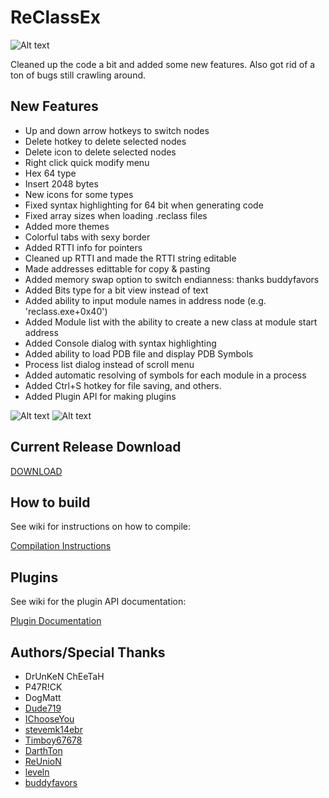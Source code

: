 # ReClassEx

![Alt text](https://i.gyazo.com/485c87c45a4eae9af08d5412c5844be3.png "ReClass")

Cleaned up the code a bit and added some new features. Also got rid of a ton of bugs still crawling around.

## New Features
- Up and down arrow hotkeys to switch nodes
- Delete hotkey to delete selected nodes
- Delete icon to delete selected nodes
- Right click quick modify menu
- Hex 64 type
- Insert 2048 bytes
- New icons for some types
- Fixed syntax highlighting for 64 bit when generating code
- Fixed array sizes when loading .reclass files
- Added more themes
- Colorful tabs with sexy border
- Added RTTI info for pointers
- Cleaned up RTTI and made the RTTI string editable
- Made addresses edittable for copy & pasting
- Added memory swap option to switch endianness: thanks buddyfavors
- Added Bits type for a bit view instead of text
- Added ability to input module names in address node (e.g. 'reclass.exe+0x40')
- Added Module list with the ability to create a new class at module start address
- Added Console dialog with syntax highlighting
- Added ability to load PDB file and display PDB Symbols
- Process list dialog instead of scroll menu
- Added automatic resolving of symbols for each module in a process
- Added Ctrl+S hotkey for file saving, and others.
- Added Plugin API for making plugins

![Alt text](http://i.imgur.com/W6ytfG6.png "Automatic symbol resolving")
![Alt text](http://i.imgur.com/hBNyEFG.png "ReClass")

## Current Release Download

[DOWNLOAD](https://github.com/dude719/Reclass-2016/releases)

## How to build

See wiki for instructions on how to compile:

[Compilation Instructions](https://github.com/dude719/Reclass-2016/wiki/Compiling-ReClass-2016)

## Plugins

See wiki for the plugin API documentation:

[Plugin Documentation](https://github.com/dude719/Reclass-2016/wiki/Creating-ReClass-plugins)

## Authors/Special Thanks
- DrUnKeN ChEeTaH
- P47R!CK
- DogMatt
- [Dude719](https://github.com/dude719)
- [IChooseYou](https://github.com/IChooseYou)
- [stevemk14ebr](https://github.com/stevemk14ebr)
- [Timboy67678](https://github.com/Timboy67678)
- [DarthTon](https://github.com/DarthTon)
- [ReUnioN](https://github.com/ReUnioN)
- [leveln](https://github.com/levelnuc)
- [buddyfavors](https://github.com/buddyfavors)
